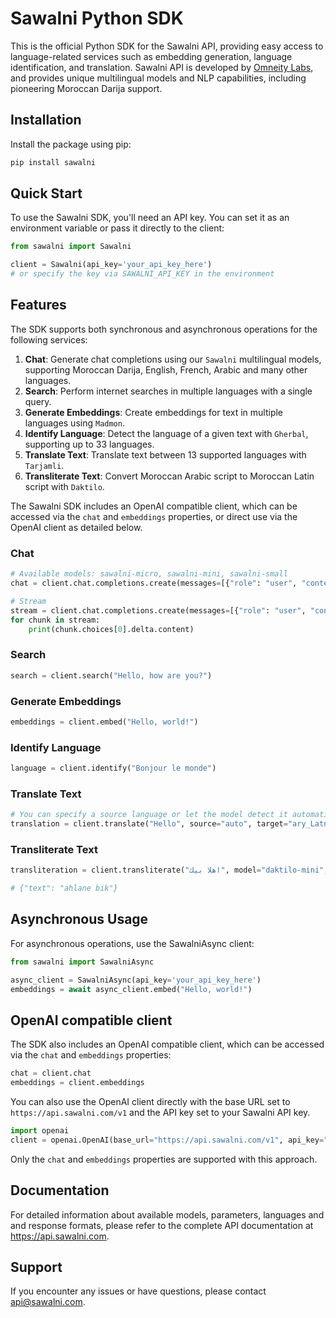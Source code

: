 # Sawalni Python SDK

This is the official Python SDK for the Sawalni API, providing easy access to language-related services such as embedding generation, language identification, and translation. Sawalni API is developed by [Omneity Labs](https://sawalni.com/developers), and provides unique multilingual models and NLP capabilities, including pioneering Moroccan Darija support.

## Installation

Install the package using pip:

```bash
pip install sawalni
```

## Quick Start

To use the Sawalni SDK, you'll need an API key. You can set it as an environment variable or pass it directly to the client:

```py
from sawalni import Sawalni

client = Sawalni(api_key='your_api_key_here') 
# or specify the key via SAWALNI_API_KEY in the environment
```

## Features

The SDK supports both synchronous and asynchronous operations for the following services:

1. **Chat**: Generate chat completions using our `Sawalni` multilingual models, supporting Moroccan Darija, English, French, Arabic and many other languages.
2. **Search**: Perform internet searches in multiple languages with a single query.
3. **Generate Embeddings**: Create embeddings for text in multiple languages using `Madmon`.
4. **Identify Language**: Detect the language of a given text with `Gherbal`, supporting up to 33 languages.
5. **Translate Text**: Translate text between 13 supported languages with `Tarjamli`.
6. **Transliterate Text**: Convert Moroccan Arabic script to Moroccan Latin script with `Daktilo`.

The Sawalni SDK includes an OpenAI compatible client, which can be accessed via the `chat` and `embeddings` properties, or direct use via the OpenAI client as detailed below.

### Chat

```py
# Available models: sawalni-micro, sawalni-mini, sawalni-small
chat = client.chat.completions.create(messages=[{"role": "user", "content": "Hello, how are you?"}], model="sawalni-small")

# Stream
stream = client.chat.completions.create(messages=[{"role": "user", "content": "Hello, how are you?"}], model="sawalni-small", stream=True)
for chunk in stream:
    print(chunk.choices[0].delta.content)
```

### Search

```py
search = client.search("Hello, how are you?")
```

### Generate Embeddings

```py
embeddings = client.embed("Hello, world!")
```

### Identify Language

```py
language = client.identify("Bonjour le monde")
```

### Translate Text

```py
# You can specify a source language or let the model detect it automatically
translation = client.translate("Hello", source="auto", target="ary_Latn")
```

### Transliterate Text

```py
transliteration = client.transliterate("اهلا بيك", model="daktilo-mini", to="latn", temperature=0.1)

# {"text": "ahlane bik"}
```

## Asynchronous Usage

For asynchronous operations, use the SawalniAsync client:

```py
from sawalni import SawalniAsync

async_client = SawalniAsync(api_key='your_api_key_here')
embeddings = await async_client.embed("Hello, world!")
```

## OpenAI compatible client

The SDK also includes an OpenAI compatible client, which can be accessed via the `chat` and `embeddings` properties:

```py
chat = client.chat
embeddings = client.embeddings
```

You can also use the OpenAI client directly with the base URL set to `https://api.sawalni.com/v1` and the API key set to your Sawalni API key.

```py
import openai
client = openai.OpenAI(base_url="https://api.sawalni.com/v1", api_key="your_api_key_here")
```

Only the `chat` and `embeddings` properties are supported with this approach.

## Documentation

For detailed information about available models, parameters, languages and and response formats, please refer to the complete API documentation at https://api.sawalni.com.

## Support

If you encounter any issues or have questions, please contact api@sawalni.com.